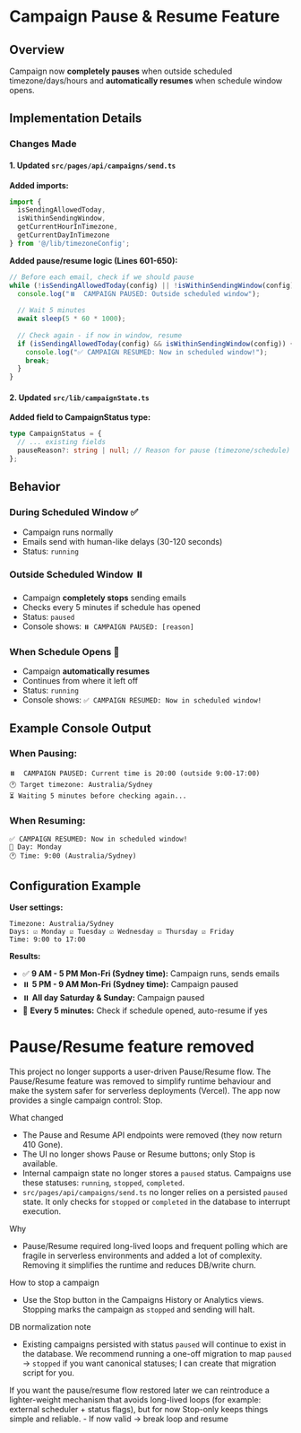 # Campaign Pause & Resume Feature

## Overview
Campaign now **completely pauses** when outside scheduled timezone/days/hours and **automatically resumes** when schedule window opens.

## Implementation Details

### Changes Made

#### 1. Updated `src/pages/api/campaigns/send.ts`

**Added imports:**
```typescript
import { 
  isSendingAllowedToday,
  isWithinSendingWindow,
  getCurrentHourInTimezone,
  getCurrentDayInTimezone
} from '@/lib/timezoneConfig';
```

**Added pause/resume logic (Lines 601-650):**
```typescript
// Before each email, check if we should pause
while (!isSendingAllowedToday(config) || !isWithinSendingWindow(config)) {
  console.log("⏸️  CAMPAIGN PAUSED: Outside scheduled window");
  
  // Wait 5 minutes
  await sleep(5 * 60 * 1000);
  
  // Check again - if now in window, resume
  if (isSendingAllowedToday(config) && isWithinSendingWindow(config)) {
    console.log("✅ CAMPAIGN RESUMED: Now in scheduled window!");
    break;
  }
}
```

#### 2. Updated `src/lib/campaignState.ts`

**Added field to CampaignStatus type:**
```typescript
type CampaignStatus = {
  // ... existing fields
  pauseReason?: string | null; // Reason for pause (timezone/schedule)
};
```

## Behavior

### During Scheduled Window ✅
- Campaign runs normally
- Emails send with human-like delays (30-120 seconds)
- Status: `running`

### Outside Scheduled Window ⏸️
- Campaign **completely stops** sending emails
- Checks every 5 minutes if schedule has opened
- Status: `paused`
- Console shows: `⏸️ CAMPAIGN PAUSED: [reason]`

### When Schedule Opens 🔄
- Campaign **automatically resumes**
- Continues from where it left off
- Status: `running`
- Console shows: `✅ CAMPAIGN RESUMED: Now in scheduled window!`

## Example Console Output

### When Pausing:
```
⏸️  CAMPAIGN PAUSED: Current time is 20:00 (outside 9:00-17:00)
🕐 Target timezone: Australia/Sydney
⏳ Waiting 5 minutes before checking again...
```

### When Resuming:
```
✅ CAMPAIGN RESUMED: Now in scheduled window!
📅 Day: Monday
🕐 Time: 9:00 (Australia/Sydney)
```

## Configuration Example

**User settings:**
```
Timezone: Australia/Sydney
Days: ☑ Monday ☑ Tuesday ☑ Wednesday ☑ Thursday ☑ Friday
Time: 9:00 to 17:00
```

**Results:**
- ✅ **9 AM - 5 PM Mon-Fri (Sydney time):** Campaign runs, sends emails
- ⏸️ **5 PM - 9 AM Mon-Fri (Sydney time):** Campaign paused
- ⏸️ **All day Saturday & Sunday:** Campaign paused
- 🔄 **Every 5 minutes:** Check if schedule opened, auto-resume if yes
# Pause/Resume feature removed

This project no longer supports a user-driven Pause/Resume flow. The Pause/Resume feature was removed to simplify runtime behaviour and make the system safer for serverless deployments (Vercel). The app now provides a single campaign control: Stop.

What changed
- The Pause and Resume API endpoints were removed (they now return 410 Gone).
- The UI no longer shows Pause or Resume buttons; only Stop is available.
- Internal campaign state no longer stores a `paused` status. Campaigns use these statuses: `running`, `stopped`, `completed`.
- `src/pages/api/campaigns/send.ts` no longer relies on a persisted `paused` state. It only checks for `stopped` or `completed` in the database to interrupt execution.

Why
- Pause/Resume required long-lived loops and frequent polling which are fragile in serverless environments and added a lot of complexity. Removing it simplifies the runtime and reduces DB/write churn.

How to stop a campaign
- Use the Stop button in the Campaigns History or Analytics views. Stopping marks the campaign as `stopped` and sending will halt.

DB normalization note
- Existing campaigns persisted with status `paused` will continue to exist in the database. We recommend running a one-off migration to map `paused` → `stopped` if you want canonical statuses; I can create that migration script for you.

If you want the pause/resume flow restored later we can reintroduce a lighter-weight mechanism that avoids long-lived loops (for example: external scheduler + status flags), but for now Stop-only keeps things simple and reliable.
      - If now valid → break loop and resume
